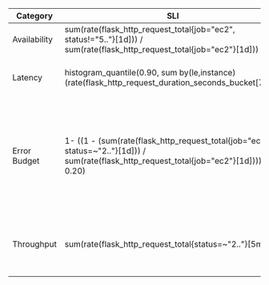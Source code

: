 | Category     | SLI                                                                                                                                        | SLO                                                                                                         |
|--------------|--------------------------------------------------------------------------------------------------------------------------------------------|-------------------------------------------------------------------------------------------------------------|
| Availability | sum(rate(flask_http_request_total{job="ec2", status!="5.."}[1d])) / sum(rate(flask_http_request_total{job="ec2"}[1d]))                     | 99%                                                                                                         |
| Latency      | histogram_quantile(0.90, sum by(le,instance) (rate(flask_http_request_duration_seconds_bucket[7d])))                                       | 90% of requests below 100ms                                                                                 |
| Error Budget | 1- ((1 - (sum(rate(flask_http_request_total{job="ec2", status=~"2.."}[1d])) / sum(rate(flask_http_request_total{job="ec2"}[1d])))) / 0.20) | Error budget is defined at 20%. This means that 20% of the requests can fail and still be within the budget |
| Throughput   | sum(rate(flask_http_request_total{status=~"2.."}[5m]))                                                                                     | 5 RPS indicates the application is functioning                                                              |